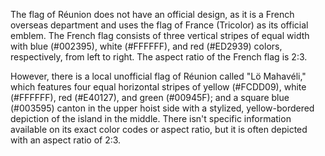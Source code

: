 The flag of Réunion does not have an official design, as it is a French overseas department and uses the flag of France (Tricolor) as its official emblem. The French flag consists of three vertical stripes of equal width with blue (#002395), white (#FFFFFF), and red (#ED2939) colors, respectively, from left to right. The aspect ratio of the French flag is 2:3.

However, there is a local unofficial flag of Réunion called "Lö Mahavéli," which features four equal horizontal stripes of yellow (#FCDD09), white (#FFFFFF), red (#E40127), and green (#00945F); and a square blue (#003595) canton in the upper hoist side with a stylized, yellow-bordered depiction of the island in the middle. There isn't specific information available on its exact color codes or aspect ratio, but it is often depicted with an aspect ratio of 2:3.